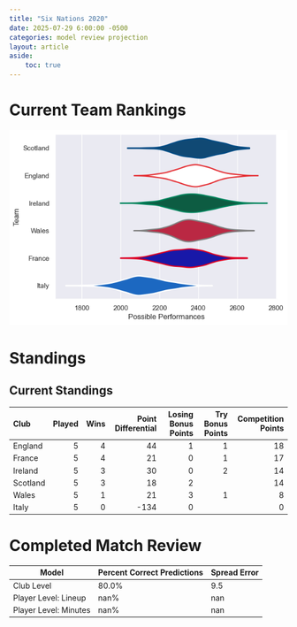 ```yaml
---  
title: "Six Nations 2020"  
date: 2025-07-29 6:00:00 -0500  
categories: model review projection  
layout: article  
aside:  
    toc: true  
---
```

# Current Team Rankings


![Club Rankings](plots/rankings_Six_Nations_2020.png)
# Standings

## Current Standings


| Club     |   Played |   Wins |   Point Differential |   Losing Bonus Points |   Try Bonus Points |   Competition Points |
|:---------|---------:|-------:|---------------------:|----------------------:|-------------------:|---------------------:|
| England  |        5 |      4 |                   44 |                     1 |                  1 |                   18 |
| France   |        5 |      4 |                   21 |                     0 |                  1 |                   17 |
| Ireland  |        5 |      3 |                   30 |                     0 |                  2 |                   14 |
| Scotland |        5 |      3 |                   18 |                     2 |                    |                   14 |
| Wales    |        5 |      1 |                   21 |                     3 |                  1 |                    8 |
| Italy    |        5 |      0 |                 -134 |                     0 |                    |                    0 |



# Completed Match Review


| Model | Percent Correct Predictions | Spread Error |
| ------ | ------ | ------ |
| Club Level | 80.0% | 9.5 |
| Player Level: Lineup | nan% | nan |
| Player Level: Minutes | nan% | nan |

